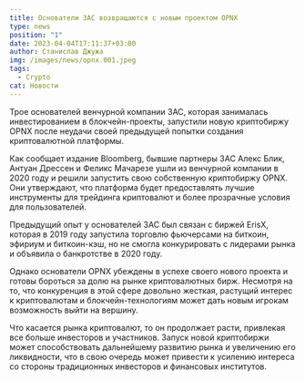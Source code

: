 ```yaml
---
title: Основатели 3AC возвращаются с новым проектом OPNX
type: news
position: "1"
date: 2023-04-04T17:11:37+03:00
author: Станислав Джужа
img: /images/news/opnx.001.jpeg
tags:
  - Crypto
cat: Новости
---
```

Трое основателей венчурной компании 3AC, которая занималась инвестированием в блокчейн-проекты, запустили новую криптобиржу OPNX после неудачи своей предыдущей попытки создания криптовалютной платформы.

Как сообщает издание Bloomberg, бывшие партнеры 3AC Алекс Блик, Антуан Дрессен и Феликс Мачарезе ушли из венчурной компании в 2020 году и решили запустить свою собственную криптобиржу OPNX. Они утверждают, что платформа будет предоставлять лучшие инструменты для трейдинга криптовалют и более прозрачные условия для пользователей.

Предыдущий опыт у основателей 3AC был связан с биржей ErisX, которая в 2019 году запустила торговлю фьючерсами на биткоин, эфириум и биткоин-кэш, но не смогла конкурировать с лидерами рынка и объявила о банкротстве в 2020 году.

Однако основатели OPNX убеждены в успехе своего нового проекта и готовы бороться за долю на рынке криптовалютных бирж. Несмотря на то, что конкуренция в этой сфере довольно жесткая, растущий интерес к криптовалютам и блокчейн-технологиям может дать новым игрокам возможность выйти на вершину.

Что касается рынка криптовалют, то он продолжает расти, привлекая все больше инвесторов и участников. Запуск новой криптобиржи может способствовать дальнейшему развитию рынка и увеличению его ликвидности, что в свою очередь может привести к усилению интереса со стороны традиционных инвесторов и финансовых институтов.